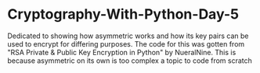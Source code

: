 # Cryptography-With-Python-Day-5
Dedicated to showing how asymmetric works and how its key pairs can be used to encrypt for differing purposes. The code for this was gotten from "RSA Private &amp; Public Key Encryption in Python" by NueralNine. This is because asymmetric on its own is too complex a topic to code from scratch
